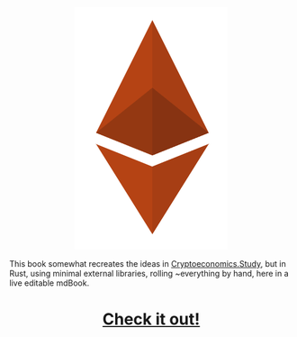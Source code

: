 <p align="center">
    <img src="/src/rusty_ethereum.png" alt="Rusty Ethereum">  
</p>

This book somewhat recreates the ideas in [Cryptoeconomics.Study](https://cryptoeconomics.study), but in Rust, using minimal external libraries, rolling ~everything by hand, here in a live editable mdBook.

<h1 align="center">
    <a href="https://burrrata.github.io/cryptoeconomics.study_rust_edition/intro.html">Check it out!</a>
</h1>

